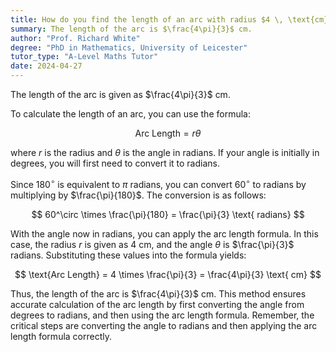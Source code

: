 ```yaml
---
title: How do you find the length of an arc with radius $4 \, \text{cm}$ and angle $60^\circ$?
summary: The length of the arc is $\frac{4\pi}{3}$ cm.
author: "Prof. Richard White"
degree: "PhD in Mathematics, University of Leicester"
tutor_type: "A-Level Maths Tutor"
date: 2024-04-27
---
```


The length of the arc is given as $\frac{4\pi}{3}$ cm.

To calculate the length of an arc, you can use the formula:

$$
\text{Arc Length} = r \theta
$$

where $r$ is the radius and $\theta$ is the angle in radians. If your angle is initially in degrees, you will first need to convert it to radians. 

Since $180^\circ$ is equivalent to $\pi$ radians, you can convert $60^\circ$ to radians by multiplying by $\frac{\pi}{180}$. The conversion is as follows:

$$
60^\circ \times \frac{\pi}{180} = \frac{\pi}{3} \text{ radians}
$$

With the angle now in radians, you can apply the arc length formula. In this case, the radius $r$ is given as $4$ cm, and the angle $\theta$ is $\frac{\pi}{3}$ radians. Substituting these values into the formula yields:

$$
\text{Arc Length} = 4 \times \frac{\pi}{3} = \frac{4\pi}{3} \text{ cm}
$$

Thus, the length of the arc is $\frac{4\pi}{3}$ cm. This method ensures accurate calculation of the arc length by first converting the angle from degrees to radians, and then using the arc length formula. Remember, the critical steps are converting the angle to radians and then applying the arc length formula correctly.
    